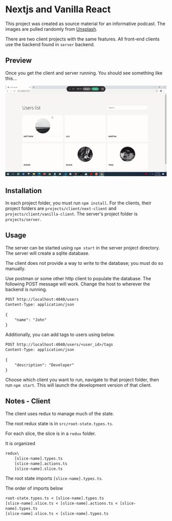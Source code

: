# Nextjs and Vanilla React

This project was created as source material for an informative podcast. The images are pulled randomly from [Unsplash](unsplash.com).

There are two client projects with the same features. All front-end clients use the backend found in `server` backend.

## Preview

Once you get the client and server running. You should see something like this...

![interaction](res/page-interaction.gif)

## Installation

In each project folder, you must run `npm install`. For the clients, their project folders are `projects/client/next-client` and `projects/client/vanilla-client`. The server's project folder is `projects/server`.

## Usage

The server can be started using `npm start` in the server project directory. The server will create a sqlite database.

The client does not provide a way to write to the database; you must do so manually.

Use postman or some other http client to populate the database. The following POST message will work. Change the host to wherever the backend is running.

```
POST http://localhost:4040/users
Content-Type: application/json

{
    "name": "John"
}
```

Additionally, you can add tags to users using below.

```
POST http://localhost:4040/users/<user_id>/tags
Content-Type: application/json

{
    "description": "Developer"
}
```

Choose which client you want to run, navigate to that project folder, then run `npm start`. This will launch the development version of that client.

## Notes - Client

The client uses redux to manage much of the state.

The root redux state is in `src/root-state.types.ts`.

For each slice, the slice is in a `redux` folder.

It is organized

```
redux\
    [slice-name].types.ts
    [slice-name].actions.ts
    [slice-name].slice.ts
```

The root state imports `[slice-name].types.ts`.

The order of imports below

```
root-state.types.ts < [slice-name].types.ts
[slice-name].slice.ts < [slice-name].actions.ts < [slice-name].types.ts
[slice-name].slice.ts < [slice-name].types.ts
```

